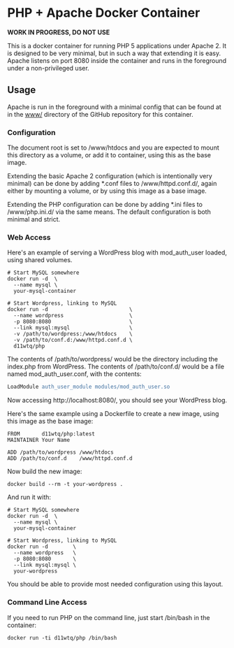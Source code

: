 # PHP + Apache Docker Container

**WORK IN PROGRESS, DO NOT USE**

This is a docker container for running PHP 5 applications under Apache 2. It is
designed to be very minimal, but in such a way that extending it is easy.
Apache listens on port 8080 inside the container and runs in the foreground
under a non-privileged user.

## Usage

Apache is run in the foreground with a minimal config that can be found at in
the [www/](https://github.com/d11wtq/php-docker/blob/master/www) directory of
the GitHub repository for this container.

### Configuration

The document root is set to /www/htdocs and you are expected to mount this
directory as a volume, or add it to container, using this as the base image.

Extending the basic Apache 2 configuration (which is intentionally very
minimal) can be done by adding \*.conf files to /www/httpd.conf.d/, again
either by mounting a volume, or by using this image as a base image.

Extending the PHP configuration can be done by adding \*.ini files to
/www/php.ini.d/ via the same means. The default configuration is both minimal
and strict.

### Web Access

Here's an example of serving a WordPress blog with mod_auth_user loaded,  using
shared volumes.

```
# Start MySQL somewhere
docker run -d  \
  --name mysql \
  your-mysql-container

# Start Wordpress, linking to MySQL
docker run -d                          \
  --name wordpress                     \
  -p 8080:8080                         \
  --link mysql:mysql                   \
  -v /path/to/wordpress:/www/htdocs    \
  -v /path/to/conf.d:/www/httpd.conf.d \
  d11wtq/php
```

The contents of /path/to/wordpress/ would be the directory including the
index.php from WordPress. The contents of /path/to/conf.d/ would be a file
named mod_auth_user.conf, with the contents:

``` apache
LoadModule auth_user_module modules/mod_auth_user.so
```

Now accessing http://localhost:8080/, you should see your WordPress blog.

Here's the same example using a Dockerfile to create a new image, using this
image as the base image:

``` docker
FROM       d11wtq/php:latest
MAINTAINER Your Name

ADD /path/to/wordpress /www/htdocs
ADD /path/to/conf.d    /www/httpd.conf.d
```

Now build the new image:

```
docker build --rm -t your-wordpress .
```

And run it with:

```
# Start MySQL somewhere
docker run -d  \
  --name mysql \
  your-mysql-container

# Start Wordpress, linking to MySQL
docker run -d        \
  --name wordpress   \
  -p 8080:8080       \
  --link mysql:mysql \
  your-wordpress
```

You should be able to provide most needed configuration using this layout.

### Command Line Access

If you need to run PHP on the command line, just start /bin/bash in the
container:

```
docker run -ti d11wtq/php /bin/bash
```
